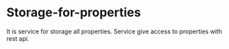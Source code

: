 # Storage-for-properties
It is service for storage all properties. Service give access to properties with rest api.
